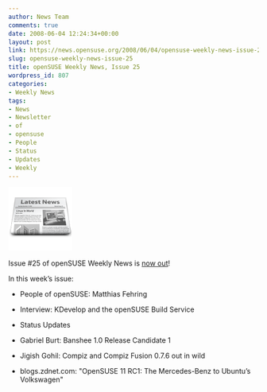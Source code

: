 ```yaml
---
author: News Team
comments: true
date: 2008-06-04 12:24:34+00:00
layout: post
link: https://news.opensuse.org/2008/06/04/opensuse-weekly-news-issue-25/
slug: opensuse-weekly-news-issue-25
title: openSUSE Weekly News, Issue 25
wordpress_id: 807
categories:
- Weekly News
tags:
- News
- Newsletter
- of
- opensuse
- People
- Status
- Updates
- Weekly
---
```


![news](/wp-content/uploads/2007/11/knewsticker.png)

Issue #25 of openSUSE Weekly News is [now out](http://en.opensuse.org/OpenSUSE_Weekly_News/25)!

In this week’s issue:



	
  * People of openSUSE: Matthias Fehring 

	
  * Interview: KDevelop and the openSUSE Build Service

	
  * Status Updates 

	
  * Gabriel Burt: Banshee 1.0 Release Candidate 1 

	
  * Jigish Gohil: Compiz and Compiz Fusion 0.7.6 out in wild 

	
  * blogs.zdnet.com: "OpenSUSE 11 RC1: The Mercedes-Benz to Ubuntu’s Volkswagen"


